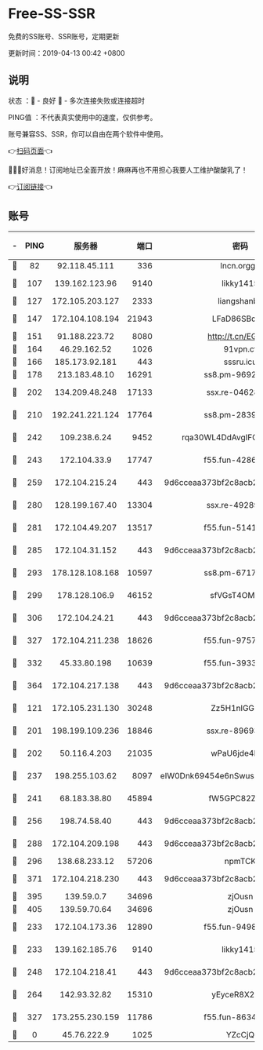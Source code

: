 # Free-SS-SSR

免费的SS账号、SSR账号，定期更新

更新时间：2019-04-13 00:42 +0800

## 说明

状态     ：🙂 - 良好 🙁 - 多次连接失败或连接超时

PING值   ：不代表真实使用中的速度，仅供参考。

账号兼容SS、SSR，你可以自由在两个软件中使用。

👉[扫码页面](https://liesauer.github.io/Free-SS-SSR/)👈

🎉🎉🎉好消息！订阅地址已全面开放！麻麻再也不用担心我要人工维护酸酸乳了！

👉[订阅链接](https://www.liesauer.net/yogurt/subscribe?ACCESS_TOKEN=DAYxR3mMaZAsaqUb)👈

## 账号

|-|PING|服务器|端口|密码|加密方式|区域|
|:----:|:----:|:-----:|-----:|:----:|:----:|:----:|
|🙂|82|92.118.45.111|336|lncn.orgg8|rc4|JP|
|🙂|107|139.162.123.96|9140|likky1415|aes-256-cfb|JP|
|🙂|127|172.105.203.127|2333|liangshanbo|chacha20|JP|
|🙂|147|172.104.108.194|21943|LFaD86SBq2lY|aes-256-cfb|JP|
|🙂|151|91.188.223.72|8080|http://t.cn/EGJIyrl|rc4-md5|RU|
|🙂|164|46.29.162.52|1026|91vpn.cf|rc4-md5|RU|
|🙂|166|185.173.92.181|443|sssru.icu|rc4-md5|RU|
|🙂|178|213.183.48.10|16291|ss8.pm-96924335|rc4-md5|RU|
|🙂|202|134.209.48.248|17133|ssx.re-04628910|aes-256-cfb|US|
|🙂|210|192.241.221.124|17764|ss8.pm-28390943|aes-256-cfb|US|
|🙂|242|109.238.6.24|9452|rqa30WL4DdAvgIFG6Fs3znzTa|aes-256-cfb|FR|
|🙂|243|172.104.33.9|17747|f55.fun-42868273|aes-256-cfb|SG|
|🙂|259|172.104.215.24|443|9d6cceaa373bf2c8acb22e60b6a58be6|aes-256-cfb|US|
|🙂|280|128.199.167.40|13304|ssx.re-49289283|aes-256-cfb|SG|
|🙂|281|172.104.49.207|13517|f55.fun-51412965|aes-256-cfb|SG|
|🙂|285|172.104.31.152|443|9d6cceaa373bf2c8acb22e60b6a58be6|aes-256-cfb|US|
|🙂|293|178.128.108.168|10597|ss8.pm-67175616|aes-256-cfb|SG|
|🙂|299|178.128.106.9|46152|sfVGsT4OMxHC|aes-256-cfb|SG|
|🙂|306|172.104.24.21|443|9d6cceaa373bf2c8acb22e60b6a58be6|aes-256-cfb|US|
|🙂|327|172.104.211.238|18626|f55.fun-97572948|aes-256-cfb|US|
|🙂|332|45.33.80.198|10639|f55.fun-39338506|aes-256-cfb|US|
|🙂|364|172.104.217.138|443|9d6cceaa373bf2c8acb22e60b6a58be6|aes-256-cfb|US|
|🙂|121|172.105.231.130|30248|Zz5H1nlGGKHx|aes-256-cfb|JP|
|🙂|201|198.199.109.236|18846|ssx.re-89693716|aes-256-cfb|US|
|🙂|202|50.116.4.203|21035|wPaU6jde4NZT|aes-256-cfb|US|
|🙂|237|198.255.103.62|8097|eIW0Dnk69454e6nSwuspv9DmS201tQ0D|aes-256-cfb|US|
|🙂|241|68.183.38.80|45894|fW5GPC82Z97G|aes-256-cfb|GB|
|🙂|256|198.74.58.40|443|9d6cceaa373bf2c8acb22e60b6a58be6|aes-256-cfb|US|
|🙂|288|172.104.209.198|443|9d6cceaa373bf2c8acb22e60b6a58be6|aes-256-cfb|US|
|🙂|296|138.68.233.12|57206|npmTCK|rc4-md5|US|
|🙂|371|172.104.218.230|443|9d6cceaa373bf2c8acb22e60b6a58be6|aes-256-cfb|US|
|🙂|395|139.59.0.7|34696|zjOusn|chacha20|IN|
|🙂|405|139.59.70.64|34696|zjOusn|chacha20|IN|
|🙁|233|172.104.173.36|12890|f55.fun-94987367|aes-256-cfb|SG|
|🙁|233|139.162.185.76|9140|likky1415|aes-256-cfb|DE|
|🙁|248|172.104.218.41|443|9d6cceaa373bf2c8acb22e60b6a58be6|aes-256-cfb|US|
|🙁|264|142.93.32.82|15310|yEyceR8X2EVd|aes-256-cfb|GB|
|🙁|327|173.255.230.159|11786|f55.fun-86343613|aes-256-cfb|US|
|🙁|0|45.76.222.9|1025|YZcCjQ|rc4-md5|JP|
